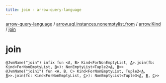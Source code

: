 ```yaml
---
title: join - arrow-query-language
---
```


[arrow-query-language](../../index.html) / [arrow.aql.instances.nonemptylist.from](../index.html) / [arrow.Kind](index.html) / [join](./join.html)

# join

`@JvmName("join") infix fun <A, B> Kind<ForNonEmptyList, `[`A`](join.html#A)`>.join(fb: Kind<ForNonEmptyList, `[`B`](join.html#B)`>): NonEmptyList<Tuple2<`[`A`](join.html#A)`, `[`B`](join.html#B)`>>`
`@JvmName("join1") fun <A, B, C> Kind<ForNonEmptyList, Tuple2<`[`A`](join.html#A)`, `[`B`](join.html#B)`>>.join(fc: Kind<ForNonEmptyList, `[`C`](join.html#C)`>): NonEmptyList<Tuple3<`[`A`](join.html#A)`, `[`B`](join.html#B)`, `[`C`](join.html#C)`>>`
